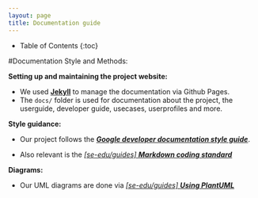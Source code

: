 ```yaml
---
layout: page
title: Documentation guide
---
```


* Table of Contents
{:toc}

#Documentation Style and Methods:

**Setting up and maintaining the project website:**

* We used [**Jekyll**](https://jekyllrb.com/) to manage the documentation via Github Pages.
* The `docs/` folder is used for documentation about the project, the userguide, developer guide, usecases, userprofiles and more.

**Style guidance:**

* Our project follows the [**_Google developer documentation style guide_**](https://developers.google.com/style).

* Also relevant is the [_[se-edu/guides] **Markdown coding standard**_](https://se-education.org/guides/conventions/markdown.html)

**Diagrams:**

* Our UML diagrams are done via [_[se-edu/guides] **Using PlantUML**_](https://se-education.org/guides/tutorials/plantUml.html)
